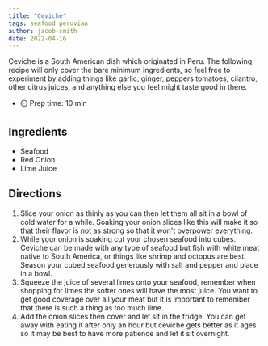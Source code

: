 ```yaml
---
title: "Ceviche"
tags: seafood peruvian
author: jacob-smith
date: 2022-04-16
---
```


Ceviche is a South American dish which originated in Peru. The following recipe will only cover
the bare minimum ingredients, so feel free to experiment by adding things like garlic, ginger, peppers
tomatoes, cilantro, other citrus juices, and anything else you feel might taste good in there.

- ⏲️ Prep time: 10 min

## Ingredients

- Seafood
- Red Onion
- Lime Juice

## Directions

1.  Slice your onion as thinly as you can then let them all sit in a
    bowl of cold water for a while. Soaking your onion slices like this
    will make it so that their flavor is not as strong so that it won't
    overpower everything.
2.  While your onion is soaking cut your chosen seafood into cubes.
    Ceviche can be made with any type of seafood but fish with white
    meat native to South America, or things like shrimp and octopus are best. Season your cubed seafood generously with salt
    and pepper and place in a bowl.
3.  Squeeze the juice of several limes onto your seafood, remember when
    shopping for limes the softer ones will have the most juice. You
    want to get good coverage over all your meat but it is important to
    remember that there is such a thing as too much lime.
4.  Add the onion slices then cover and let sit in the fridge. You can
    get away with eating it after only an hour but ceviche gets better
    as it ages so it may be best to have more patience and let it sit
    overnight.
